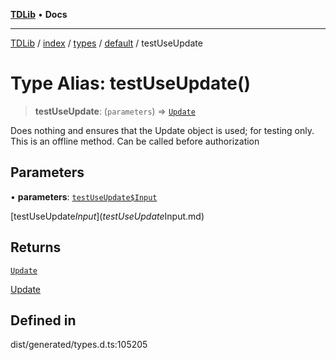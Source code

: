[**TDLib**](../../../../../../README.md) • **Docs**

***

[TDLib](../../../../../../modules.md) / [index](../../../../../README.md) / [types](../../../README.md) / [default](../README.md) / testUseUpdate

# Type Alias: testUseUpdate()

> **testUseUpdate**: (`parameters`) => [`Update`](Update.md)

Does nothing and ensures that the Update object is used; for testing only. This is an offline method. Can be called before authorization

## Parameters

• **parameters**: [`testUseUpdate$Input`](testUseUpdate$Input.md)

[testUseUpdate$Input](testUseUpdate$Input.md)

## Returns

[`Update`](Update.md)

[Update](Update.md)

## Defined in

dist/generated/types.d.ts:105205
